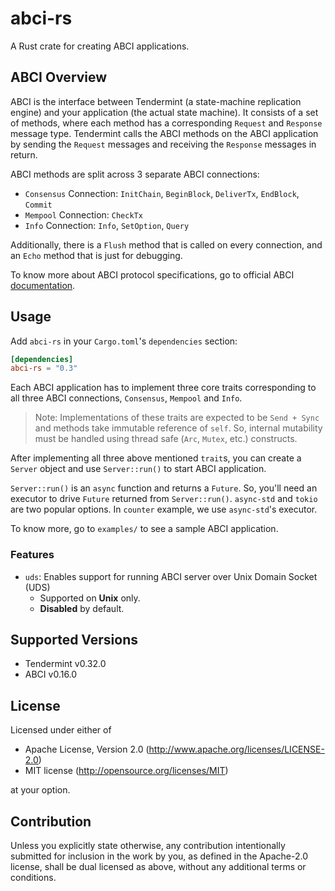 # abci-rs

A Rust crate for creating ABCI applications.

## ABCI Overview

ABCI is the interface between Tendermint (a state-machine replication engine) and your application (the actual state
machine). It consists of a set of methods, where each method has a corresponding `Request` and `Response` message type.
Tendermint calls the ABCI methods on the ABCI application by sending the `Request` messages and receiving the `Response`
messages in return.

ABCI methods are split across 3 separate ABCI connections:

- `Consensus` Connection: `InitChain`, `BeginBlock`, `DeliverTx`, `EndBlock`, `Commit`
- `Mempool` Connection: `CheckTx`
- `Info` Connection: `Info`, `SetOption`, `Query`

Additionally, there is a `Flush` method that is called on every connection, and an `Echo` method that is just for
debugging.

To know more about ABCI protocol specifications, go to official ABCI [documentation](https://tendermint.com/docs/spec/abci/).

## Usage

Add `abci-rs` in your `Cargo.toml`'s `dependencies` section:

```toml
[dependencies]
abci-rs = "0.3"
```

Each ABCI application has to implement three core traits corresponding to all three ABCI connections, `Consensus`,
`Mempool` and `Info`.

> Note: Implementations of these traits are expected to be `Send + Sync` and methods take immutable reference of `self`.
So, internal mutability must be handled using thread safe (`Arc`, `Mutex`, etc.) constructs.

After implementing all three above mentioned `trait`s, you can create a `Server` object and use `Server::run()` to start
ABCI application.

`Server::run()` is an `async` function and returns a `Future`. So, you'll need an executor to drive `Future` returned
from `Server::run()`. `async-std` and `tokio` are two popular options. In `counter` example, we use `async-std`'s
executor.

To know more, go to `examples/` to see a sample ABCI application.

### Features

- `uds`: Enables support for running ABCI server over Unix Domain Socket (UDS)
  - Supported on **Unix** only.
  - **Disabled** by default.

## Supported Versions

- Tendermint v0.32.0
- ABCI v0.16.0

## License

Licensed under either of

- Apache License, Version 2.0 (http://www.apache.org/licenses/LICENSE-2.0)
- MIT license (http://opensource.org/licenses/MIT)

at your option.

## Contribution
Unless you explicitly state otherwise, any contribution intentionally submitted for inclusion in the work by you, as 
defined in the Apache-2.0 license, shall be dual licensed as above, without any additional terms or conditions.
